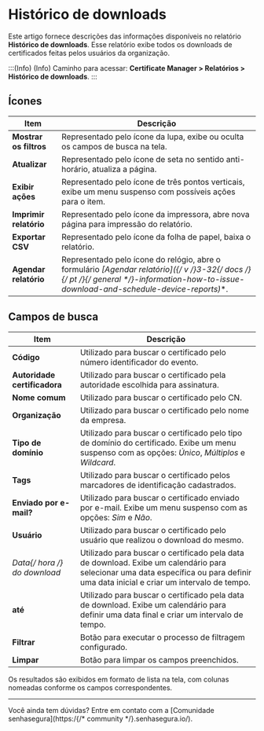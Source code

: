 # Histórico de downloads

Este artigo fornece descrições das informações disponíveis no relatório **Histórico de downloads**. Esse relatório exibe todos os downloads de certificados feitas pelos usuários da organização. 

:::(Info) (Info)
Caminho para acessar: **Certificate Manager > Relatórios > Histórico de downloads**.
:::

## Ícones
|Item|Descrição|
|-|-|
|**Mostrar os filtros**|Representado pelo ícone da lupa, exibe ou oculta os campos de busca na tela.|
|**Atualizar**|Representado pelo ícone de seta no sentido anti-horário, atualiza a página.|
|**Exibir ações**|Representado pelo ícone de três pontos verticais, exibe um menu suspenso com possíveis ações para o item.|
|**Imprimir relatório**|Representado pelo ícone da impressora, abre nova página para impressão do relatório.|
|**Exportar CSV**|Representado pelo ícone da folha de papel, baixa o relatório.|
|**Agendar relatório**|Representado pelo ícone do relógio, abre o formulário **[Agendar relatório]({/* v */}3-32{/* docs */}{/* pt */}{/* general */}-information-how-to-issue-download-and-schedule-device-reports)**.|

## Campos de busca
|Item|Descrição|
|-|-|
|**Código**|Utilizado para buscar o certificado pelo número identificador do evento.|
|**Autoridade certificadora**|Utilizado para buscar o certificado pela autoridade escolhida para assinatura.|
|**Nome comum**|Utilizado para buscar o certificado pelo CN.|
|**Organização**|Utilizado para buscar o certificado pelo nome da empresa.|
|**Tipo de domínio**|Utilizado para buscar o certificado pelo tipo de domínio do certificado. Exibe um menu suspenso com as opções: *Único*, *Múltiplos* e *Wildcard*.|
|**Tags**|Utilizado para buscar o certificado pelos marcadores de identificação cadastrados.|
|**Enviado por e-mail?**|Utilizado para buscar o certificado enviado por e-mail. Exibe um menu suspenso com as opções: *Sim* e *Não*. 
|**Usuário**|Utilizado para buscar o certificado pelo usuário que realizou o download do mesmo.|
|**Data{/* hora */} do download**|Utilizado para buscar o certificado pela data de download. Exibe um calendário para selecionar uma data específica ou para definir uma data inicial e criar um intervalo de tempo.|
|**até**|Utilizado para buscar o certificado pela data de download. Exibe um calendário para definir uma data final e criar um intervalo de tempo.|
|**Filtrar**|Botão para executar o processo de filtragem configurado.|
|**Limpar**|Botão para limpar os campos preenchidos.|

Os resultados são exibidos em formato de lista na tela, com colunas nomeadas conforme os campos correspondentes. 
***
Você ainda tem dúvidas? Entre em contato com a [Comunidade senhasegura](https:/{/* community */}.senhasegura.io/).
